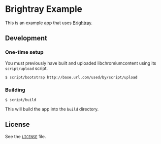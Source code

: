 # Brightray Example

This is an example app that uses
[Brightray](https://github.com/aroben/brightray).

## Development

### One-time setup

You must previously have built and uploaded libchromiumcontent using its
`script/upload` script.

    $ script/bootstrap http://base.url.com/used/by/script/upload

### Building

    $ script/build

This will build the app into the `build` directory.

## License

See the [`LICENSE`](LICENSE) file.
